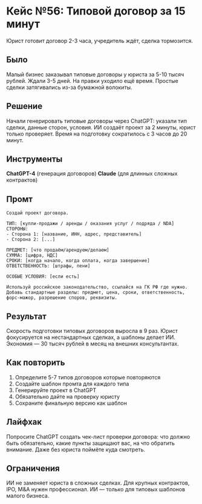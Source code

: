 # Кейс №56: Типовой договор за 15 минут

Юрист готовит договор 2-3 часа, учредитель ждёт, сделка тормозится.

## Было

Малый бизнес заказывал типовые договоры у юриста за 5-10 тысяч рублей. Ждали 3-5 дней. На правки уходило ещё время. Простые сделки затягивались из-за бумажной волокиты.

## Решение

Начали генерировать типовые договоры через ChatGPT: указали тип сделки, данные сторон, условия. ИИ создаёт проект за 2 минуты, юрист только проверяет. Время на подготовку сократилось с 3 часов до 20 минут.

## Инструменты

**ChatGPT-4** (генерация договоров)
**Claude** (для длинных сложных контрактов)

## Промт

```
Создай проект договора.

ТИП: [купли-продажи / аренды / оказания услуг / подряда / NDA]
СТОРОНЫ:
- Сторона 1: [название, ИНН, адрес, представитель]
- Сторона 2: [...]

ПРЕДМЕТ: [что продаём/арендуем/делаем]
СУММА: [цифра, НДС]
СРОКИ: [когда начало, когда оплата, когда завершение]
ОТВЕТСТВЕННОСТЬ: [штрафы, пени]

ОСОБЫЕ УСЛОВИЯ: [если есть]

Используй российское законодательство, ссылайся на ГК РФ где нужно. Добавь стандартные разделы: предмет, цена, сроки, ответственность, форс-мажор, разрешение споров, реквизиты.
```

## Результат

Скорость подготовки типовых договоров выросла в 9 раз. Юрист фокусируется на нестандартных сделках, а шаблоны делает ИИ. Экономия — 30 тысяч рублей в месяц на внешних консультантах.

## Как повторить

1. Определите 5-7 типов договоров которые повторяются
2. Создайте шаблон промта для каждого типа
3. Генерируйте проект в ChatGPT
4. Обязательно дайте на проверку юристу
5. Сохраните финальную версию как шаблон

## Лайфхак

Попросите ChatGPT создать чек-лист проверки договора: что должно быть обязательно, какие пункты защищают вас, на что обратить внимание. Даже без юриста поймёте куда смотреть.

## Ограничения

ИИ не заменяет юриста в сложных сделках. Для крупных контрактов, IPO, M&A нужен профессионал. ИИ — только для типовых шаблонов малого бизнеса.
